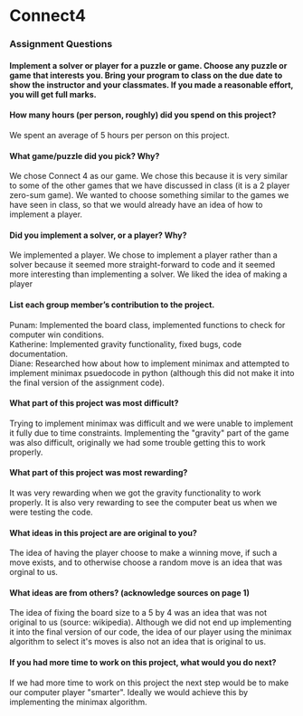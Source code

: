 # Connect4

### Assignment Questions
#### Implement a solver or player for a puzzle or game. Choose any puzzle or game that interests you. Bring your program to class on the due date to show the instructor and your classmates. If you made a reasonable effort, you will get full marks.

#### How many hours (per person, roughly) did you spend on this project?  
We spent an average of 5 hours per person on this project.  
#### What game/puzzle did you pick? Why?  
We chose Connect 4 as our game. We chose this because it is very similar to some of the other games that we have discussed in class (it is a 2 player zero-sum game). We wanted to choose something similar to the games we have seen in class, so that we would already have an idea of how to implement a player.   
#### Did you implement a solver, or a player? Why?  
We implemented a player. We chose to implement a player rather than a solver because it seemed more straight-forward to code and it seemed more interesting than implementing a solver. We liked the idea of making a player 
#### List each group member’s contribution to the project.  
Punam:  Implemented the board class, implemented functions to check for computer win conditions.   
Katherine: Implemented gravity functionality, fixed bugs, code documentation.    
Diane: Researched how about how to implement minimax and attempted to implement minimax psuedocode in python (although this did not make it into the final version of the assignment code).  
#### What part of this project was most difficult?  
Trying to implement minimax was difficult and we were unable to implement it fully due to time constraints. Implementing the "gravity" part of the game was also difficult, originally we had some trouble getting this to work properly. 
#### What part of this project was most rewarding?  
It was very rewarding when we got the gravity functionality to work properly. It is also very rewarding to see the computer beat us when we were testing the code.   
#### What ideas in this project are are original to you?  
The idea of having the player choose to make a winning move, if such a move exists, and to otherwise choose a random move is an idea that was orginal to us. 
#### What ideas are from others? (acknowledge sources on page 1)  
The idea of fixing the board size to a 5 by 4 was an idea that was not original to us (source: wikipedia). Although we did not end up implementing it into the final version of our code, the idea of our player using the minimax algorithm to select it's moves is also not an idea that is original to us.  
#### If you had more time to work on this project, what would you do next?  
If we had more time to work on this project the next step would be to make our computer player "smarter". Ideally we would achieve this by implementing the minimax algorithm.  
